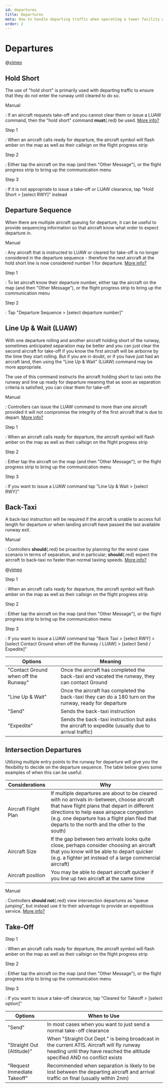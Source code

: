 ```yaml
---
id: departures
title: Departures
meta: How to handle departing traffic when operating a tower facility within Infinite Flight.
order: 2
---
```




# Departures



@[vimeo](560144457)



## Hold Short



The use of "hold short" is primarily used with departing traffic to ensure that they do not enter the runway until cleared to do so.



Manual

: If an aircraft requests take-off and you cannot clear them or issue a LUAW command, then the "hold short" command **must**{.red} be used. [More info?](/guide/atc-manual/3.-tower/3.2-departures#3.2.1)



Step 1

: When an aircraft calls ready for departure, the aircraft symbol will flash amber on the map as well as their callsign on the flight progress strip



Step 2

: Either tap the aircraft on the map (and then "Other Message"), or the flight progress strip to bring up the communication menu



Step 3

: If it is not appropriate to issue a take-off or LUAW clearance, tap "Hold Short > [select RWY]" instead



## Departure Sequence



When there are multiple aircraft queuing for departure, it can be useful to provide sequencing information so that aircraft know what order to expect departure in.



Manual

: Any aircraft that is instructed to LUAW or cleared for take-off is no longer considered in the departure sequence - therefore the next aircraft at the hold short line is now considered number 1 for departure. [More info?](/guide/atc-manual/3.-tower/3.2-departures#3.2.2)



Step 1

: To let aircraft know their departure number, either tap the aircraft on the map (and then "Other Message"), or the flight progress strip to bring up the communication menu



Step 2

: Tap "Departure Sequence > [select departure number]"



## Line Up & Wait (LUAW)



With one departure rolling and another aircraft holding short of the runway, sometimes anticipated separation may be better and you can just clear the second aircraft for take-off if you know the first aircraft will be airborne by the time they start rolling. But if you are in doubt, or if you have just had an aircraft land, then using the "Line Up & Wait" (LUAW) command may be more appropriate.



The use of this command instructs the aircraft holding short to taxi onto the runway and line up ready for departure meaning that as soon as separation criteria is satisfied, you can clear them for take-off.



Manual

: Controllers can issue the LUAW command to more than one aircraft provided it will not compromise the integrity of the first aircraft that is due to depart. [More info?](/guide/atc-manual/3.-tower/3.2-departures#3.2.3)



Step 1

: When an aircraft calls ready for departure, the aircraft symbol will flash amber on the map as well as their callsign on the flight progress strip



Step 2

: Either tap the aircraft on the map (and then "Other Message"), or the flight progress strip to bring up the communication menu



Step 3

: If you want to issue a LUAW command tap "Line Up & Wait > [select RWY]" 



## Back-Taxi

A back-taxi instruction will be required if the aircraft is unable to access full length for departure or when landing aircraft have passed the last available runway exit.



Manual

: Controllers **should**{.red} be proactive by planning for the worst case scenario in terms of separation, and in particular; **should**{.red} expect the aircraft to back-taxi no faster than normal taxiing speeds. [More info?](/guide/atc-manual/3.-tower/3.2-departures#3.2.4)



@[vimeo](560560579)



Step 1

: When an aircraft calls ready for departure, the aircraft symbol will flash amber on the map as well as their callsign on the flight progress strip



Step 2

: Either tap the aircraft on the map (and then "Other Message"), or the flight progress strip to bring up the communication menu



Step 3

: If you want to issue a LUAW command tap "Back Taxi > [select RWY] > [select Contact Ground when off the Runway / LUAW] > [select Send / Expedite]"



| Options                              | Meaning                                                      |
| ------------------------------------ | ------------------------------------------------------------ |
| "Contact Ground when off the Runway" | Once the aircraft has completed the back-taxi and vacated the runway, they can contact Ground |
| "Line Up & Wait"                     | Once the aircraft has completed the back-taxi they can do a 180 turn on the runway, ready for departure |
| "Send"                               | Sends the back-taxi instruction                              |
| "Expedite"                           | Sends the back-taxi instruction but asks the aircraft to expedite (usually due to arrival traffic) |



## Intersection Departures

Utilizing multiple entry points to the runway for departure will give you the flexibility to decide on the departure sequence. The table below gives some examples of when this can be useful:



| Considerations       | Why                                                          |
| -------------------- | ------------------------------------------------------------ |
| Aircraft Flight Plan | If multiple departures are about to be cleared with no arrivals in-between, choose aircraft that have flight plans that depart in different directions to help ease airspace congestion (e.g. one departure has a flight plan filed that departs to the north and the other to the south) |
| Aircraft Size        | If the gap between two arrivals looks quite close, perhaps consider choosing an aircraft that you know will be able to depart quicker (e.g. a fighter jet instead of a large commercial aircraft) |
| Aircraft position    | You may be able to depart aircraft quicker if you line up two aircraft at the same time |



Manual

: Controllers **should not**{.red} view intersection departures as "queue jumping", but instead use it to their advantage to provide an expeditious service. [More info?](/guide/atc-manual/3.-tower/3.2-departures#3.2.5)



## Take-Off



Step 1

: When an aircraft calls ready for departure, the aircraft symbol will flash amber on the map as well as their callsign on the flight progress strip



Step 2

: Either tap the aircraft on the map (and then "Other Message"), or the flight progress strip to bring up the communication menu



Step 3

: If you want to issue a take-off clearance, tap "Cleared for Takeoff > [select option]"



| Options                     | When to Use                                                  |
| --------------------------- | ------------------------------------------------------------ |
| "Send"                      | In most cases when you want to just send a normal take-off clearance |
| "Straight Out (Altitude)"   | When "Straight Out Dept." is being broadcast in the current ATIS. Aircraft will fly runway heading until they have reached the altitude specified AND no conflict exists |
| "Request Immediate Takeoff" | Recommended when separation is likely to be lost between the departing aircraft and arrival traffic on final (usually within 2nm) |